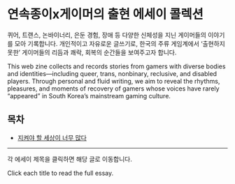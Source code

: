# 연속종이x게이머의 출현 에세이 콜렉션 

퀴어, 트랜스, 논바이너리, 은둔 경험, 장애 등 다양한 신체성을 지닌 게이머들의 이야기를 모아 기록합니다. 개인적이고 자유로운 글쓰기로, 한국의 주류 게임계에서 ‘출현하지 못한’ 게이머들의 리듬과 쾌락, 회복의 순간들을 보여주고자 합니다.

This web zine collects and records stories from gamers with diverse bodies and identities—including queer, trans, nonbinary, reclusive, and disabled players.
Through personal and fluid writing, we aim to reveal the rhythms, pleasures, and moments of recovery of gamers whose voices have rarely “appeared” in South Korea’s mainstream gaming culture.



## 목차

- [지켜야 할 세상이 너무 많다](too-many-worlds-to-protect.md)

---

각 에세이 제목을 클릭하면 해당 글로 이동합니다.

Click each title to read the full essay.
